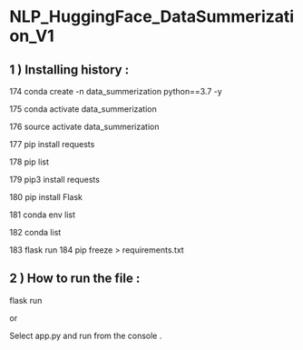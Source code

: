 # NLP_HuggingFace_DataSummerization_V1

## 1 ) Installing history :

  174  conda create -n data_summerization python==3.7 -y
  
  175  conda activate data_summerization
  
  176  source activate data_summerization
  
  177  pip install requests
  
  178  pip list
  
  179  pip3 install requests
  
  180  pip install Flask
  
  181  conda env list
  
  182  conda list
  
  183  flask run
  184  pip freeze > requirements.txt


## 2 ) How to run the file :

flask run

or 

Select app.py and run from the console .
